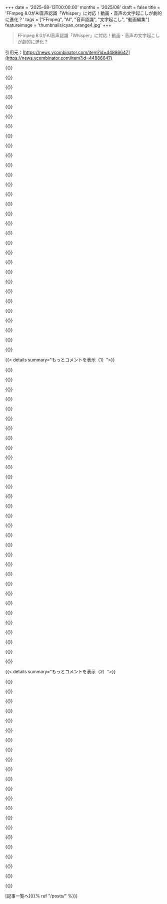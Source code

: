 +++
date = '2025-08-13T00:00:00'
months = '2025/08'
draft = false
title = 'FFmpeg 8.0がAI音声認識「Whisper」に対応！動画・音声の文字起こしが劇的に進化？'
tags = ["FFmpeg", "AI", "音声認識", "文字起こし", "動画編集"]
featureimage = 'thumbnails/cyan_orange4.jpg'
+++

> FFmpeg 8.0がAI音声認識「Whisper」に対応！動画・音声の文字起こしが劇的に進化？

引用元：[https://news.ycombinator.com/item?id=44886647](https://news.ycombinator.com/item?id=44886647)




{{<matomeQuote body="Whisperは本当にすごいよ！人生が良い方向に激変したね。Subtitle Editっていうツールを使ってみてほしい。Whisperの文字起こしに最高のインターフェースなんだ。ビデオやオーディオファイルをドロップして、「Video ＞ Audio to text (Whisper)」を選ぶだけ。Faster-Whisper-XXLとlarge-v2（v3は問題あるかも）で一番良い結果が出るよ。完璧じゃなくても、「Tools ＞ Fix common errors」で修正できるし。NVIDIAカードだと「--compute_type float32」が必要な場合もあるし、Whisper.exeのエラーが出たらTorchライブラリを再インストールしてみてね。エラーが解決したら、解決策を共有してくれれば嬉しいな。<br>https://www.nikse.dk/subtitleedit<br>https://www.nikse.dk/donate<br>https://github.com/SubtitleEdit/subtitleedit/releases" userName="kmfrk" createdAt="2025/08/13 12:24:59" color="#ff5733">}}




{{<matomeQuote body="どうしてそんなに生活が良くなったのか、具体例を教えてくれない？" userName="pawelduda" createdAt="2025/08/13 13:38:54" color="">}}




{{<matomeQuote body="難聴者として、今じゃYouTubeみたいなネット動画をダウンロードして、すぐに字幕を生成できるんだ。ひどく録音されたり、聞き取りにくい音声に苦労しなくて済むようになったよ。" userName="shrx" createdAt="2025/08/13 14:05:02" color="#ff5c5c">}}




{{<matomeQuote body="もし会話がひどく録音されていたり、聞き取りにくかったりしたら、文字起こしプロセスはどうやって正確にするの？" userName="dylan604" createdAt="2025/08/13 14:28:10" color="">}}




{{<matomeQuote body="それは、Whisperが音声の全情報を使えるからだよ。難聴の人にはそれができないんだ。興味深いことに、耳は完全に聞こえてるけど、”ソフトウェア”のバグ（つまり、背景にノイズが多い声だと処理するのがめちゃくちゃ難しい）がある人にも役立つよ！" userName="gregoryl" createdAt="2025/08/13 14:55:19" color="#ff33a1">}}




{{<matomeQuote body="俺もその問題抱えてるよ。かすかな音は聞こえるけど、背景ノイズがあると何を言ってるか理解できないんだ。俺の場合は物理的な問題が根本にあると思ってる。バンドの練習でギタリストがいつもフルボリュームで弾きまくってた後から出始めたんだ。" userName="spauldo" createdAt="2025/08/13 17:43:03" color="">}}




{{<matomeQuote body="話者分離（diarization）とライブ音声文字起こしを組み合わせたWhisperのソリューションって知らない？" userName="Morizero" createdAt="2025/08/13 18:37:09" color="#38d3d3">}}




{{<matomeQuote body="uvなら、利用可能なCUDA（や非CUDA）ドライバーに基づいて、適切なTorchバージョンを自動で取得する機能があるよ（システムPythonじゃなくてvenv使うのがおすすめだけどね）。<br>uv pip install torch torchvision torchaudio --torch-backend=auto<br>詳細は<br>https://docs.astral.sh/uv/guides/integration/pytorch/#automa...<br>これで、PyPIから他の要件を、TorchインデックスからTorch関連だけを引っ張ってこれるから、要件を安全に混在できるよ。" userName="notatallshaw" createdAt="2025/08/13 14:02:58" color="#45d325">}}




{{<matomeQuote body="それを”問題”って言うけど、俺からしたら”機能”だよ！パーティとかで興味ないおしゃべりを無視するのに最高なんだ。まるで人間関係での選択的聴覚みたいだけど、もっと広い対象に使えるって感じかな。" userName="dylan604" createdAt="2025/08/13 22:41:32" color="">}}




{{<matomeQuote body="Whisperは確かに良いけど、ちょっと遅いんだよな。<br>何でも字幕や文字起こしができるのは最高だけど、NVIDIAのNemo Parakeet（ほとんどWhisperみたいなもん）はパソコンとの付き合い方を完全に変えちゃったよ。ちゃんと使える音声入力ができるし、考えるのと同じくらい速いんだ。<br>俺は音声コマンドを待って色々やってくれるスクリプトも持ってるんだ。結果をLLMに送ったり、コマンドを実行したり、F5-TTSで音声を合成し直したりできるから、まるでローカルのJarvisがいるみたいだよ。唯一の制限は、英語だけってことかな。" userName="jokethrowaway" createdAt="2025/08/13 14:39:49" color="#45d325">}}




{{<matomeQuote body="俺はuvが大好きで、Pythonで効果的に使うには「uv add」と「uv sync」を知ってるだけでいいって本当に感じるんだ。これはとんでもない偉業だよ。<br>でも、こういうおまけの話を聞くと、さらにワクワクするんだよね。CUDAとTorchを連携させるのには何度も苦労してきたからさ。Astralのチームはノーベル平和賞にノミネートされるべきだよ。" userName="xrd" createdAt="2025/08/13 14:42:49" color="">}}




{{<matomeQuote body="俺は前のコメントの人と同じように、ダウンロードした動画の字幕を作るためにWhisperを使ったよ。耳が悪いんだ。YouTubeの自動字幕よりWhisperはずっと良いみたいだから、良い字幕を生成するために動画をダウンロードしてオフラインで見る手間をかける価値がたまにあるんだ。<br>あと、Whisper.cppを使って俺がため込んだポッドキャストのエピソード全部を文字起こししたよ。古いCPUが全コア100%で何日もかかったけどね（その後、ダウンロードした新しいエピソードを文字起こしするのに何度か短い時間で実行した）。期待通りにうまく動いたよ。もちろん、固有名詞のスペルは間違えるけど、それ以上は何も期待してないし、誰にも期待してない。ripgrepを使って特定のトピックの古いエピソードを見つけられるのは素晴らしいし、たまに聞く代わりにエピソードを読んだり、字幕付きでmpvで聞いたりもしてるよ。" userName="30360000" createdAt="2025/08/13 17:39:48" color="#ff5733">}}




{{<matomeQuote body="Whisperはすごいのに、なんでYouTubeの自動生成字幕はまだあんなにひどいんだろうね？一番小さいWhisperモデルですらGoogleのソリューションよりずっと良いのにさ？ライセンスの問題なのかな？それとも大規模に展開するのが難しいとか？" userName="taminka" createdAt="2025/08/13 14:20:24" color="#ff5c5c">}}




{{<matomeQuote body="ずっと良いかどうかはわからないけど、俺はYouTubeの外国語コンテンツで（なぜか）自動生成字幕がないものに、Whisperで字幕をつけられるのが好きなんだ。例えば、ドイツの比較的マイナーなコメディスケッチとかで、耳だけで理解するには俺の語学力が足りない場合とかね。10年前なら、持ってる動画の正確なコピーに同期した字幕を、ランダムなデータベースを探し回ってたよ。古い講義動画でトランスクリプトがないものもね。多くのコースは国の資金援助を受けるために対応しなきゃいけなかったけど、全部じゃないし、多くの国際的なコースにはこの要件がないからさ（例えば、ドイツやスイスの機関の素晴らしいCS／数学入門コースとか）。<br>あと、この自動生成出力を活用して、講義ノートの要約やおすすめの読書リストを作ることとかも考えてみてよ。LLMはこういうのが得意なんだ。<br>外国語の字幕を取って、Whisperでそれも文字起こしして、Geminiみたいな大きなモデルに一行ずつ英語への翻訳をチェックさせるみたいな賢いこともできるんだ。これにはよくある文字起こしの間違いや、言語間のイディオムの違いも考慮させられるんだ。俺はCursorで、モデルが変更した内容を追跡したり、簡単に元に戻したりできるようにしてるよ。安価なモデルだとぐちゃぐちゃになるような聞き間違いを修正するには、これで十分な場合が多いんだ。モデルに、なぜ特定の翻訳がされたのかとか、同じことをもっと自然に言うにはどうすればいいかとか尋ねることさえできるんだ。たまには冗談も理解してくれるよ。速いプロセスではないし、完全に自動でもないけど、時間をかけてレビューすれば、品質はものすごく良くなるよ。<br>これが90%オフライン／オープンアクセスでできるっていうのも、すごく印象的だ。Qwen3みたいな新しいOSSモデルは試してないけど、うまくクリーンアップしてくれるんじゃないかなと思うよ。" userName="joshvm" createdAt="2025/08/13 19:50:24" color="#785bff">}}




{{<matomeQuote body="それがハードウェアに起因するかもしれないってことについて、君の考えを聞きたいな。俺の聴覚はだいたい問題ないと思ってるんだ。うるさい複雑な音楽（ブレイクコアが大好き！）を聞き分けるのに問題はないんだ。<br>でも、2曲同時に再生したり、かなりのバックグラウンドノイズがある中で話しかけられたりすると、他のほとんどの人と比べて明らかに聞き取りにくいんだ。集中すれば、なんとか乗り越えられることもあるんだけどさ。<br>俺の素人考えだと、一種のパイプラインがあって、なんらかの前処理がオンになってないんじゃないかってことなんだ。だから、その後の処理がずっと難しくなってるんじゃないかと。" userName="gregoryl" createdAt="2025/08/14 00:23:40" color="">}}




{{<matomeQuote body="うん、スクリプトを共有してくれる？ざっとドキュメントを見たんだけど、Parakeetを使うにはNemoを全部インストールしないといけないみたいだね？めちゃくちゃ重そうだけど。" userName="forgingahead" createdAt="2025/08/14 04:05:22" color="">}}




{{<matomeQuote body="動画ファイルからSRT字幕ファイルを生成する方法はある？" userName="hart_russell" createdAt="2025/08/13 16:51:34" color="">}}




{{<matomeQuote body="Diarizationって、まだ「白いクジラ」みたいで難しいんだよね。以前調べた時は、外部サービスへのAPIアクセスが必要なオプションばかりで、それで諦めたんだ。確か`pyannote.audio`[1]だったと思う。[1]: https://github.com/pyannote/pyannote-audio" userName="kmfrk" createdAt="2025/08/13 18:52:01" color="#45d325">}}




{{<matomeQuote body="`WhisperX`のDiarizationは個人的には最高だよ。`whisperx input.mp3 --language en --diarize --output_format vtt --model large-v2`ってコマンドで使えるんだ。Zoomのインタビューにすごく役立つよ。Diarizationはたまにちょっとズレるけど、だいたい正確だね。" userName="jduckles" createdAt="2025/08/13 19:25:56" color="#ff5c5c">}}




{{<matomeQuote body="そのスクリプト、共有してくれない？" userName="threecheese" createdAt="2025/08/13 15:37:46" color="">}}




{{<matomeQuote body="これ、君が言ってるのに似てるよ。https://x.com/thekrishdesai/status/1955390536422134109" userName="randomflyer20" createdAt="2025/08/14 14:06:45" color="">}}




{{<matomeQuote body="僕が言ったこと以上に何かあるわけじゃないんだ。狭い部屋で危険なほど大音量に繰り返し晒された後に起こったことだよ。かすかな音は聞こえるけど、強いアクセントや背景ノイズが多いと単語が理解できないんだ。そのバンドを辞めてすぐ気づいたよ。最後の練習が耳にドリルをねじ込まれるようなうるささだったから辞めたんだ。" userName="spauldo" createdAt="2025/08/14 04:40:04" color="">}}




{{<matomeQuote body="「聞き取れない」の定義って人によって違うよね、特にアクセントで。例えば、ドイツ人の平均的な人なら問題なく理解できるけど…ザクセンの奥地出身の人とかはもう無理、みたいな。" userName="mschuster91" createdAt="2025/08/13 14:55:55" color="#ff5733">}}




{{<matomeQuote body="再生回数が多い動画には、もっと良いモデルを使うべきだと思わない？（圧縮最適化の時みたいに、すでにやってるけどさ）。" userName="ec109685" createdAt="2025/08/13 22:53:33" color="">}}




{{<matomeQuote body="君の識別能力が影響を受けたように見えるね。蝸牛には細かい有毛感覚細胞がたくさんあって、その広がりが周波数範囲を決めるんだ。音の大きさは細胞の形が影響する。君の場合は、大音量によって多くの感覚毛が影響を受け、同時発音の識別が難しくなったんじゃないかな。数が減ったか、曲がって寄与できない状態なんだよ。" userName="ddingus" createdAt="2025/08/14 11:12:42" color="">}}




{{<matomeQuote body="ポンプ室で技術者の隣にいるのに、彼が何を言ってるか聞き取れないって状況はマジで最悪だよね。" userName="spauldo" createdAt="2025/08/13 23:36:24" color="">}}




{{<matomeQuote body="NeMoのASR機能だけ使うなら、Python 3.12でvenv作って、NVIDIA/NeMoをクローンして、必要なライブラリをインストールすればOK。<br>その後スクリプトを書いて実行すれば使えるけど、俺の低スペックPCだとメモリ不足だったわ。ワークステーションで試すのはまだこれから。出力形式は自分で加工してね。" userName="rhdunn" createdAt="2025/08/14 06:46:52" color="#ff5c5c">}}




{{<matomeQuote body="ローカルでの文字起こしが普及したら、コンテンツ制作者が動画に焼き込み字幕を入れなくなることを願うよ。プロの作品でも邪魔な字幕が消せなくて困るし、猫の面白動画じゃないなら不要でしょ。ローカルなら自動翻訳もできるのに、焼き込み字幕の上から重ねるのは読みにくいし。" userName="Lio" createdAt="2025/08/13 11:03:10" color="#45d325">}}




{{<matomeQuote body="それってユーザー体験のためじゃなくて、”エンゲージメント”を増やすためにやってるんだよ。" userName="ambicapter" createdAt="2025/08/13 12:06:51" color="">}}




{{<matomeQuote body="あと、一部のSNSプラットフォームには字幕機能がないから、必要な人やスマホをミュートで見る人向けに、焼き込み字幕が唯一の方法なんだ。" userName="iAMkenough" createdAt="2025/08/13 14:13:10" color="">}}




{{< details summary="もっとコメントを表示（1）">}}

{{<matomeQuote body="俺も一度（邪魔な字幕を）自分の動画でやってみたんだけど、すごく不評だったな。もうやらないけど、個人的には従来の字幕よりよっぽど見やすいと思ったから、なんでかなって困惑したんだよね。（テスト視聴者は誰も気にしなかったけど。）" userName="anchpop" createdAt="2025/08/14 06:44:58" color="">}}




{{<matomeQuote body="字幕ってのは、そもそもエンゲージしたり注目したりするもんじゃないんだよ。だから、コンテンツより字幕を目立たせるのをみんな嫌がるんだ。字幕に注目させたいなら動画じゃなくてブログを書くべき。<br>字幕はアクセシビリティ機能なんだ。邪魔にならず、動画の内容を補完するものであって、損なうもんじゃない。必要な時にだけ見えるように、さりげなくあるべきなんだよ。" userName="appease7727" createdAt="2025/08/16 17:53:45" color="#785bff">}}




{{<matomeQuote body="ADHDだったりする？それなら（字幕の好みの）違いを説明できるかもね :)" userName="TsiCClawOfLight" createdAt="2025/08/14 08:03:57" color="#ff5733">}}




{{<matomeQuote body="あの焼き込み字幕も、15年前のファンサブの、イントロ音楽に合わせたテーマ性のあるアニメ字幕には全然敵わないね。あれは今でもイケてると思うけど。" userName="jiehong" createdAt="2025/08/13 17:09:47" color="">}}




{{<matomeQuote body="あと、ファンサバーたちが看板とか手書きメモみたいな作中文字を翻訳するためにマスクを作ったりするのもね。" userName="trenchpilgrim" createdAt="2025/08/13 17:15:19" color="">}}




{{<matomeQuote body="ファンサブがニュアンスや言葉遊びを説明する注釈（アスタリスク付き）を付けてくれるの、好きだわ。" userName="mattxxx" createdAt="2025/08/14 01:36:52" color="">}}




{{<matomeQuote body="最近、Internet Archiveで『Tomodachi』版『ふしぎ遊戯』のファンサブを見つけたんだけど、あれがこの手法の最も有名な例だったのね。https://archive.org/details/tomodachi-fushigi-yugi-vhsrip" userName="freddie_mercury" createdAt="2025/08/14 10:08:58" color="#ff33a1">}}




{{<matomeQuote body="アルゴリズムが動画をブーストするから字幕つけるんだよね。たとえ全デバイスがリアルタイムで100%正確な字幕表示できても、動画のパフォーマンスが良くなるなら字幕は付け続けるはずだよ。" userName="whywhywhywhy" createdAt="2025/08/13 12:48:30" color="#ff5c5c">}}




{{<matomeQuote body="このトレンドはYouTubeのサイレント自動再生が一因だと思うな。焼き付け字幕（Baked in subtitles）があると、動画に引き込まれやすいんだよね。" userName="absoflutely" createdAt="2025/08/13 14:42:19" color="#45d325">}}




{{<matomeQuote body="焼き付け字幕のもう一つの問題は、言語を変えられないことだよ。" userName="HPsquared" createdAt="2025/08/13 11:05:41" color="#ff5c5c">}}




{{<matomeQuote body="焼き付け字幕のさらに別の問題は、たいていフォーマットがひどいこと。話されている間だけ一瞬表示される単語なんて、誰が読みたいと思う？" userName="LorenDB" createdAt="2025/08/13 12:22:30" color="#38d3d3">}}




{{<matomeQuote body="確かにね。でも（ストリーミングアプリで字幕が一瞬しか表示されなくて巻き戻ししまくってる人間としては）焼き付け字幕もアリかなと思う時があるよ。Netflix、Viki、Apple TVとかで字幕が短時間表示される問題が蔓延してて、かつ一時的なのが謎なんだよね。" userName="rkomorn" createdAt="2025/08/13 11:13:27" color="#ff5c5c">}}




{{<matomeQuote body="私の経験だと新しい問題だし、自動文字起こし／翻訳ツールで字幕を生成してるのが原因だと思うな。例えばVikiの中国コンテンツだと、元の中国語字幕はちゃんとしたフォーマットなのに、英語字幕は音声に合わせたバラバラなスタイルなんだよね。レビューなしで転写＋翻訳ツールを使ったとしか考えられないよ。" userName="t-3" createdAt="2025/08/13 15:32:43" color="#45d325">}}




{{<matomeQuote body="自動化関連のことだとは思わないな。大手アプリの有名番組でも起きるんだもん。イベントやタイマーが誤作動して字幕が消えちゃう、ツールキットの問題だと思う。巻き戻して再生し直すと起きない（一時的な問題だから）ってことからもね。" userName="rkomorn" createdAt="2025/08/13 16:38:13" color="#ff33a1">}}




{{<matomeQuote body="少なくともVTTやSRTなら、表示されるテキストの塊は時間と明確に紐付けられてるから、ああいうことは起きないはずなんだけどな。動画のトランスコードみたいに、リアルタイムで字幕作成してるのかもしれないけど、動画や音声と比べて軽いプレーンテキスト形式なのにそれだと変だよね。" userName="t-3" createdAt="2025/08/13 16:47:38" color="#ff5733">}}




{{<matomeQuote body="LG WebOSでアプリや言語をまたいで変な挙動があるけど、まあそんなもんかなって感じ。別に大した問題じゃないし、たまにイラっとするくらいかな。これは競争状態の雰囲気があるね。" userName="rkomorn" createdAt="2025/08/13 17:03:16" color="">}}




{{<matomeQuote body="文字起こしって、通常のクローズドキャプション、つまりSRT字幕としてアップロードすればいいだけなんじゃない？" userName="preisschild" createdAt="2025/08/13 11:25:47" color="">}}




{{<matomeQuote body="ソーシャルメディアによっては字幕やキャプションが表示されないんだよね。YouTube Shorts、TikTok、Instagram Reels、Facebook Reels、WhatsAppのステータスとか。だから、しぶしぶ動画に字幕を焼き込んでる人もいるんだよ。それが課題なんだ。" userName="jimkleiber" createdAt="2025/08/13 12:44:31" color="#38d3d3">}}




{{<matomeQuote body="Netflixみたいなところが、ほとんどのコンテンツで3〜4言語くらいしか提供してないのがイライラするね。ブラウザ拡張機能を使えば無料で手に入るのにさ。これって組合の関係なのかな？" userName="dzhiurgis" createdAt="2025/08/13 12:24:56" color="">}}




{{<matomeQuote body="Netflixが、もっと字幕のライセンス料を払わなきゃいけないのに、海賊版や無許可の自動生成字幕と競争できないのは、別に驚くことじゃないよ。Netflixにお金を払わないと見れないのに、海賊版サイトでは無料で制限なく見れるってのも腹立つよね。" userName="dewey" createdAt="2025/08/13 13:10:00" color="">}}




{{<matomeQuote body="これって、もっと情報が出てきた時に古い単語を編集する機能とかあるのかな？例えば「I scream」と「Ice cream」って発音は同じだけど、「I scream is the best dessert」より「Ice cream is the best dessert」の方が意味が通じるよね。低遅延と高精度を両立させるにはこれが必要そう。Androidの文字起こしみたいに、話してる途中で修正されるのが見えるやつだね。" userName="londons_explore" createdAt="2025/08/13 10:48:52" color="#ff5733">}}




{{<matomeQuote body="みんなに、僕のお気に入りの論文のタイトルを教える良い機会だね。それは「How to wreck a nice beach you sing calm incense」だよ。URLはこちら: https://dl.acm.org/doi/10.1145/1040830.1040898" userName="yvdriess" createdAt="2025/08/13 12:27:31" color="#ff33a1">}}




{{<matomeQuote body="人間の字幕制作者や脚本家が、意図的に曖昧な発言、ダジャレ、そして物語上重要な聞き間違いをどう文字起こしするか、すごく興味深いね。聞こえたものを字幕にするべきか、それとも言われたことを字幕にするべきか。生まれつきのろう者は、ダジャレや韻、聞き間違いを理解するために言葉の音を特別に勉強するのかな？経験的な要素なしに抽象的な数学をやってるみたいに感じるのかな…。" userName="Fluorescence" createdAt="2025/08/13 12:50:24" color="#ff33a1">}}




{{<matomeQuote body="あの論文のタイトルが何のことか困惑してる人のために言うと、多分「How to recognize speech using common sense」のことだと思うよ。" userName="abound" createdAt="2025/08/13 12:48:38" color="">}}




{{<matomeQuote body="Whisperは30秒のチャンクで動くんだって。だから文字起こしできるし、それで結構幻覚（ハルシネーション）も出ちゃうんだよ。" userName="ph4evers" createdAt="2025/08/13 10:53:20" color="#45d325">}}




{{<matomeQuote body="字幕の質って、作成にほとんど手間がかかってないみたいだよね。高予算の映画やテレビ番組でも、字幕とセリフがどれだけズレてるか見てびっくりするよ。" userName="0cf8612b2e1e" createdAt="2025/08/13 15:18:42" color="">}}




{{<matomeQuote body="良い字幕って、言われたことの完璧なコピーじゃないんだよね。" userName="smallpipe" createdAt="2025/08/13 15:35:39" color="">}}




{{<matomeQuote body="全くそうは思わないね。文字起こしを読む時は、クリエイティブな編集じゃなくて、話者が言った一言一句が欲しいんだ。話者の声が聞きたいんであって、文字起こしする人の声じゃない。自分の言語で字幕を見る時、字幕の言葉と聞こえる言葉が一致しないとイライラするんだよね。コンテンツから意識が離れちゃう最速の方法だよ。" userName="kstrauser" createdAt="2025/08/13 16:45:07" color="#785bff">}}




{{<matomeQuote body="FFmpegはデフォルトで3秒のチャンク（https://ffmpeg.org/ffmpeg-filters.html#whisper-1）。`queue`はWhisper処理前のキューの最大サイズ。小値だと頻繁に処理され品質は低いがCPU高め。大値（10-20秒）だと正確でCPUも少ないが遅延が高い。リアルタイムには不向き。大きな`queue`値には`vad_model`オプションを検討してね。デフォルトは「3」だよ。" userName="jeroenhd" createdAt="2025/08/13 10:55:10" color="#ff33a1">}}




{{<matomeQuote body="「I scream」が1チャンク、「is the best dessert」が次のチャンクの場合、最初のチャンクの修正はできないの？それは最適じゃないね！他の文字起こしサービスは入力はチャンク分けするけど、過去のチャンクも編集できるよ。「ベストN」デコーディングを使うから、N個の出力があって、全部で同じ単語が出たら固定されるんだ。デコーダーの状態をN回複製する必要があるけど、数KBだから、何百ものNで前の単語の曖昧さにも対応できるんだ。" userName="londons_explore" createdAt="2025/08/13 11:06:16" color="#45d325">}}

{{</details>}}




{{< details summary="もっとコメントを表示（2）">}}

{{<matomeQuote body="ありがとう！「Calm incense（落ち着いたお香）」って、「calm」が「com」みたいに発音されないアクセントだと、ほとんど意味をなさないんだよね。" userName="strken" createdAt="2025/08/13 13:53:41" color="">}}




{{<matomeQuote body="そういうアクセントだと「calm」ってどう発音されるの？" userName="solardev" createdAt="2025/08/13 22:27:59" color="">}}




{{<matomeQuote body="これって、君の脳が言語を処理する時にやってることなんだ。あまり話せない言語だと、音質が悪くなると理解力がずっと早く落ちることに気づくんだ。でも母国語だと、たとえ音質が最悪でも、脳が文脈に基づいて、その単語が何であるべきかという事前の期待で、ごちゃ混ぜになった単語を補完してくれるんだよね。" userName="DiogenesKynikos" createdAt="2025/08/13 11:09:49" color="#45d325">}}




{{<matomeQuote body="ちょっと話はそれるけど、思考する言語が脳の思考や情報解析の範囲を制限する現象を知ったんだ。幸運にも僕は英語で考えていて、英語は常に進化してるから世界とともに広がっていく。僕の出身地のほとんどの人とは対照的で、彼らにとって英語は第二言語で、教える側のリソースも不足してたんだ。" userName="mockingloris" createdAt="2025/08/13 11:30:31" color="">}}




{{<matomeQuote body="Whisperは素晴らしいけど完璧じゃないね。先週電話の文字起こしに使ったら、「Gem」が「Jim」や「Jem」になっちゃったよ。正確じゃないと困ることもあるよね。" userName="anonymousiam" createdAt="2025/08/13 12:34:11" color="">}}




{{<matomeQuote body="これは言語相対性の話だね。自分の母語が一番だと思ってる人が多いけど、言語ってのは話者のニーズに合わせて進化するものだよ。あと「言語で考える」ってのも怪しいし、非母語話者が表現に苦労するのをバカだと見るのは差別的だと思うよ。" userName="cyphar" createdAt="2025/08/13 14:30:43" color="#38d3d3">}}




{{<matomeQuote body="字幕ってのは完全な文字起こしじゃないんだよ。多くの人が読みやすいように、動画のペースに合わせて要約したり言い換えたりしてるんだ。全部正確にしたら、読むのが追いつかなかったり画面が文字で埋まっちゃうしね。母語話者には不満かもしれないけど、字幕は意味を伝えるのが目的なんだよ。" userName="creesch" createdAt="2025/08/13 17:55:05" color="#ff33a1">}}




{{<matomeQuote body="YouTubeの字幕はいつも使ってるけど、ほとんど100%正確な文字起こしで、全然不満ないよ。むしろ verbatim の方が好きだね。もし読むのが遅いなら、動画を遅くするか、早く読む練習するか、字幕を消せばいいだけじゃない？" userName="iczero" createdAt="2025/08/13 18:54:08" color="">}}




{{<matomeQuote body="いや、ちゃんと意味はあるんだよ。君をバカだなんて言わないけど、標準的な英語だと、早く話せば二つの文ってほとんど同じに聞こえるんだ。" userName="chipsrafferty" createdAt="2025/08/13 14:38:16" color="">}}




{{<matomeQuote body="ハック・フィンを読んでた時も同じこと考えたよ。あれって表音的に綴られてるだけじゃなく、全然違うんだよね。なんかマーク・トウェインが単語リスト作って、二年生の子供たちに綴りを教えてもらったみたい。変なスペルでもそのうち慣れるのかな？" userName="dylan604" createdAt="2025/08/13 14:55:06" color="">}}




{{<matomeQuote body="「読むのが遅いなら遅くしろとか練習しろとか、的外れすぎる！俺は自分やYouTubeだけの話をしてるんじゃないんだよ。お前の使い方だけがみんなの使い方じゃないんだから、そんなに難しいことじゃないだろ？ " userName="creesch" createdAt="2025/08/13 20:42:32" color="">}}




{{<matomeQuote body="字幕って大体同じだけど、スペースとか分かりやすさのために編集されることがあるんだ。繰り返しの言葉とかフィラーワードは消されるし、Fワードみたいな汚い言葉も飛ばされたりするよ。印刷物だと言葉の力が強く感じるからね。字幕って芸術なんだよ。忠実にやっても意味が伝わるとは限らないって、自分で作ってみて分かったな。フィクションの字幕は物語を伝えるためのものなんだ。" userName="crazygringo" createdAt="2025/08/13 17:54:39" color="#ff5733">}}




{{<matomeQuote body="より長い重複するチャンクを使うのが正しい方法だよ。例えば3秒ごとに文字起こしするけど、直近の15秒の音声（録音の最初ならもっと短くてもいい）を文字起こしするんだ。ただ、これだと処理要件が大幅に増えちゃうね。キャッシュをうまく使えばある程度は回避できるだろうけど、オープンな実装でやってるところは多分ないと思う。" userName="miki123211" createdAt="2025/08/13 11:22:00" color="#ff5c5c">}}




{{<matomeQuote body="それって「口語体で書く」ってやつじゃないかな。テキストメッセージでそうしてるよ。イアン・M・バンクス（Iain M. Banks）の小説「フィアサム・エンジン（Feersum Endjinn）」でも、登場人物の一人がこれと似たようなことをやってて、すごく効果的だったよ。" userName="spauldo" createdAt="2025/08/13 17:51:49" color="">}}




{{<matomeQuote body="それは少なくとも人間と同等には良いよ。でも「人間以上」になるには、誰が話しているかを正確に推測して名前を正しくスペルするために、かなり侵襲的な統合が必要になるか、別の人が言ってたみたいに手動で文脈を与える必要があるだろうね。" userName="t-3" createdAt="2025/08/13 15:26:40" color="#45d325">}}




{{<matomeQuote body="AIの音声認識って、まだマルコフモデル使ってるの？" userName="brcmthrowaway" createdAt="2025/08/13 15:07:02" color="">}}




{{<matomeQuote body="強く、猛烈に反対するよ。<br>字幕はコメンタリーじゃないんだ。オリジナルのメディアを作るアーティストは、ライターや声優、その他関わるすべての人だ。見知らぬ誰かが自分の意見や視点でそれを汚すべきじゃない。字幕は完璧な文字起こしか、最も正確な翻訳であるべきで、再解釈なんて絶対にダメだね。" userName="nomdep" createdAt="2025/08/14 02:57:16" color="#ff5c5c">}}




{{<matomeQuote body="俺の経験だと、例えば外国語の講義を見てるとき、正しい翻訳が分からない用語があって、母国語でそれについて考えたり話したりできないことがあるんだ。意味はわかるんだけどね。" userName="codedokode" createdAt="2025/08/13 15:54:39" color="">}}




{{<matomeQuote body="関連する情報だけど、パッチの作者によるブログ記事があるよ。「Run Whisper audio transcriptions with one FFmpeg command」ってやつ。<br>https://medium.com/@vpalmisano/run-whisper-audio-transcripti...<br>これはここで投稿されたんだけど、コメントは0件だったよ。<br>https://news.ycombinator.com/item?id=44869254" userName="JohnKemeny" createdAt="2025/08/13 12:47:11" color="#ff33a1">}}




{{<matomeQuote body="リンクが壊れてるよ、正しいリンクはこれ。<br>https://medium.com/@vpalmisano/run-whisper-audio-transcripti..." userName="eXpl0it3r" createdAt="2025/08/13 14:28:01" color="">}}




{{<matomeQuote body="正しいURLはこれだよ。<br>https://medium.com/@vpalmisano/run-whisper-audio-transcripti..." userName="NiekvdMaas" createdAt="2025/08/13 14:31:33" color="">}}

{{</details>}}



[記事一覧へ]({{% ref "/posts/" %}})
